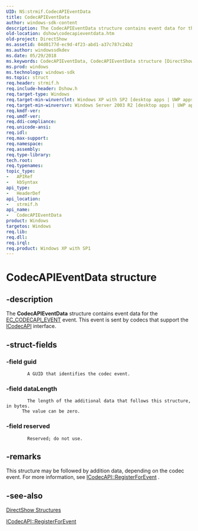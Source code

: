 ```yaml
---
UID: NS:strmif.CodecAPIEventData
title: CodecAPIEventData
author: windows-sdk-content
description: The CodecAPIEventData structure contains event data for the EC_CODECAPI_EVENT event. This event is sent by codecs that support the ICodecAPI interface.
old-location: dshow\codecapieventdata.htm
old-project: DirectShow
ms.assetid: 04d0177d-ec9d-4f23-abd1-a37c787c24b2
ms.author: windowssdkdev
ms.date: 05/29/2018
ms.keywords: CodecAPIEventData, CodecAPIEventData structure [DirectShow], CodecAPIEventDataStructure, dshow.codecapieventdata, strmif/CodecAPIEventData
ms.prod: windows
ms.technology: windows-sdk
ms.topic: struct
req.header: strmif.h
req.include-header: Dshow.h
req.target-type: Windows
req.target-min-winverclnt: Windows XP with SP2 [desktop apps | UWP apps]
req.target-min-winversvr: Windows Server 2003 R2 [desktop apps | UWP apps]
req.kmdf-ver: 
req.umdf-ver: 
req.ddi-compliance: 
req.unicode-ansi: 
req.idl: 
req.max-support: 
req.namespace: 
req.assembly: 
req.type-library: 
tech.root: 
req.typenames: 
topic_type:
-	APIRef
-	kbSyntax
api_type:
-	HeaderDef
api_location:
-	strmif.h
api_name:
-	CodecAPIEventData
product: Windows
targetos: Windows
req.lib: 
req.dll: 
req.irql: 
req.product: Windows XP with SP1
---
```


# CodecAPIEventData structure


## -description



The <b>CodecAPIEventData</b> structure contains event data for the <a href="https://msdn.microsoft.com/88924ba9-707b-41a7-9bca-c630b4a9c4c8">EC_CODECAPI_EVENT</a> event. This event is sent by codecs that support the <a href="https://msdn.microsoft.com/cc3f1bd9-1d36-45e6-94e2-07f2800fd073">ICodecAPI</a> interface.




## -struct-fields




### -field guid


            A GUID that identifies the codec event.
          


### -field dataLength


            The length of the additional data that follows this structure, in bytes.
          The value can be zero.


### -field reserved


            Reserved; do not use.
          


## -remarks



This structure may be followed by addition data, depending on the codec event. For more information, see <a href="https://msdn.microsoft.com/87423ddb-7011-40ab-a449-eb43688efb26">ICodecAPI::RegisterForEvent</a>
    .




## -see-also




<a href="https://msdn.microsoft.com/378f6f43-5c05-4ae4-be24-956f9fc0cacf">DirectShow Structures</a>



<a href="https://msdn.microsoft.com/87423ddb-7011-40ab-a449-eb43688efb26">ICodecAPI::RegisterForEvent</a>
 

 

